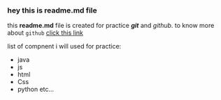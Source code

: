 ### hey this is readme.md file
this **readme.md** file is created for practice **_git_** and _github_.
to know more about `github` [click this link](www.github.com)

list of compnent i will used for practice:
  * java
  * js
  * html
  * Css
  * python etc...
